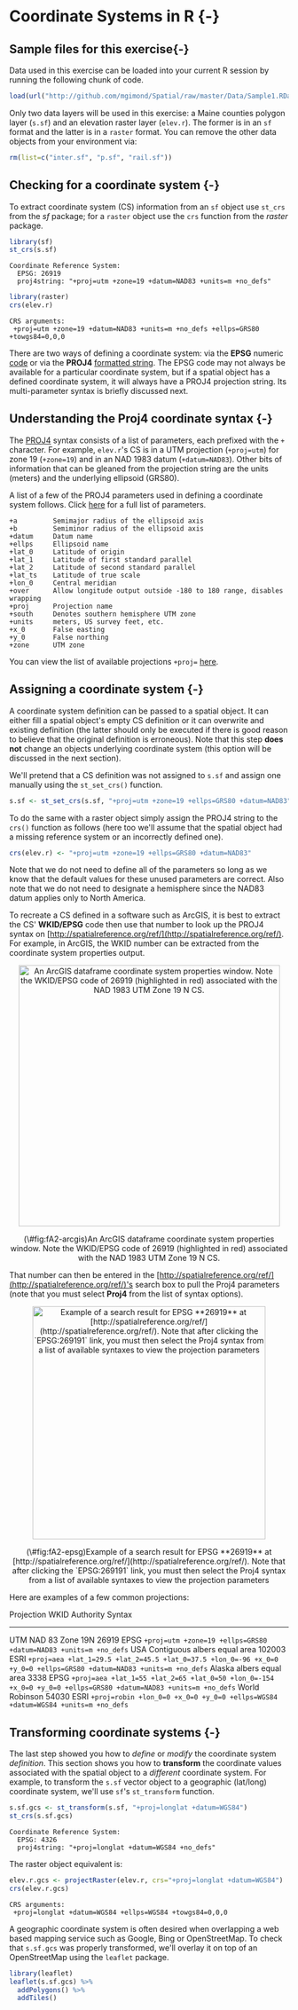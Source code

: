 
# Coordinate Systems in R {-}

## Sample files for this exercise{-}

Data used in this exercise can be loaded into your current R session by running the following chunk of code.


```r
load(url("http://github.com/mgimond/Spatial/raw/master/Data/Sample1.RData"))
```

Only two data layers will be used in this exercise: a Maine counties polygon layer (`s.sf`) and an elevation raster layer (`elev.r`). The former is in an `sf` format and the latter is in a `raster` format. You can remove the other data objects from your environment via:


```r
rm(list=c("inter.sf", "p.sf", "rail.sf"))
```


## Checking for a coordinate system {-}

To extract coordinate system (CS) information from an `sf` object use `st_crs` from the *sf* package; for a `raster` object use the `crs` function from the *raster* package. 


```r
library(sf)
st_crs(s.sf)
```

```
Coordinate Reference System:
  EPSG: 26919 
  proj4string: "+proj=utm +zone=19 +datum=NAD83 +units=m +no_defs"
```

```r
library(raster)
crs(elev.r)
```

```
CRS arguments:
 +proj=utm +zone=19 +datum=NAD83 +units=m +no_defs +ellps=GRS80
+towgs84=0,0,0 
```

There are two ways of defining a coordinate system: via the **EPSG** numeric [code](http://spatialreference.org/ref/epsg/) or via the **PROJ4** [formatted string](https://proj4.org/apps/proj.html). The EPSG code may not always be available for a particular coordinate system, but if a spatial object has a defined coordinate system, it will always have a PROJ4 projection string. Its multi-parameter syntax is briefly discussed next.

## Understanding the Proj4 coordinate syntax {-}

The [PROJ4](http://proj4.org/) syntax consists of a list of parameters, each prefixed with the `+` character. For example, `elev.r`'s CS is in a UTM projection (`+proj=utm`) for zone 19 (`+zone=19`) and in an NAD 1983 datum (`+datum=NAD83`). Other bits of information that can be gleaned from the projection string are the units (meters) and the underlying ellipsoid (GRS80).

A list of a few of the PROJ4 parameters used in defining a coordinate system follows. Click [here](https://proj4.org/usage/projections.html) for a full list of parameters.

```
+a         Semimajor radius of the ellipsoid axis
+b         Semiminor radius of the ellipsoid axis
+datum     Datum name 
+ellps     Ellipsoid name 
+lat_0     Latitude of origin
+lat_1     Latitude of first standard parallel
+lat_2     Latitude of second standard parallel
+lat_ts    Latitude of true scale
+lon_0     Central meridian
+over      Allow longitude output outside -180 to 180 range, disables wrapping 
+proj      Projection name 
+south     Denotes southern hemisphere UTM zone
+units     meters, US survey feet, etc.
+x_0       False easting
+y_0       False northing
+zone      UTM zone
```

You can view the list of available projections `+proj=` [here](https://proj4.org/operations/projections/).

## Assigning a coordinate system {-}

A coordinate system definition can be passed to a spatial object. It can either fill a spatial object's empty CS definition or it can overwrite and existing definition (the latter should only be executed if there is good reason to believe that the original definition is erroneous). Note that this step **does not** change an objects underlying coordinate system (this option will be discussed in the next section).

We'll pretend that a CS definition was not assigned to `s.sf` and assign one manually using the `st_set_crs()` function.


```r
s.sf <- st_set_crs(s.sf, "+proj=utm +zone=19 +ellps=GRS80 +datum=NAD83") 
```

To do the same with a raster object simply assign the PROJ4 string to the `crs()` function as follows (here too we'll assume that the spatial object had a missing reference system or an incorrectly defined one).


```r
crs(elev.r) <- "+proj=utm +zone=19 +ellps=GRS80 +datum=NAD83"
```

Note that we do not need to define all of the parameters so long as we know that the default values for these unused parameters are correct. Also note that we do not need to designate a hemisphere since the NAD83 datum applies only to North America.

To recreate a CS defined in a software such as ArcGIS, it is best to extract the CS' **WKID/EPSG** code then use that number to look up the PROJ4 syntax on [http://spatialreference.org/ref/](http://spatialreference.org/ref/). For example, in ArcGIS, the WKID number can be extracted from the coordinate system properties output. 

<div class="figure" style="text-align: center">
<img src="img/ArcGIS_UTMNAD83.jpg" alt="An ArcGIS dataframe coordinate system properties window. Note the WKID/EPSG code of 26919 (highlighted in red) associated with the NAD 1983 UTM Zone 19 N CS." width="471" />
<p class="caption">(\#fig:fA2-arcgis)An ArcGIS dataframe coordinate system properties window. Note the WKID/EPSG code of 26919 (highlighted in red) associated with the NAD 1983 UTM Zone 19 N CS.</p>
</div>

That number can then be entered in the [http://spatialreference.org/ref/](http://spatialreference.org/ref/)'s search box to pull the Proj4 parameters (note that you must select **Proj4** from the list of syntax options).

<div class="figure" style="text-align: center">
<img src="img/EPSG_search.jpg" alt="Example of a search result for EPSG **26919** at [http://spatialreference.org/ref/](http://spatialreference.org/ref/). Note that after clicking the `EPSG:269191` link, you must then select the Proj4 syntax from a list of available syntaxes to view the projection parameters" width="420" />
<p class="caption">(\#fig:fA2-epsg)Example of a search result for EPSG **26919** at [http://spatialreference.org/ref/](http://spatialreference.org/ref/). Note that after clicking the `EPSG:269191` link, you must then select the Proj4 syntax from a list of available syntaxes to view the projection parameters</p>
</div>

Here are examples of a few common projections:

Projection                          WKID    Authority    Syntax
---------------------------------  ------- -----------   --------------------
UTM NAD 83 Zone 19N                 26919    EPSG        `+proj=utm +zone=19 +ellps=GRS80 +datum=NAD83 +units=m +no_defs`
USA Contiguous albers equal area    102003   ESRI        `+proj=aea +lat_1=29.5 +lat_2=45.5 +lat_0=37.5 +lon_0=-96 +x_0=0 +y_0=0 +ellps=GRS80 +datum=NAD83 +units=m +no_defs`
Alaska albers equal area            3338     EPSG        `+proj=aea +lat_1=55 +lat_2=65 +lat_0=50 +lon_0=-154 +x_0=0 +y_0=0 +ellps=GRS80 +datum=NAD83 +units=m +no_defs` 
World Robinson                      54030    ESRI        `+proj=robin +lon_0=0 +x_0=0 +y_0=0 +ellps=WGS84 +datum=WGS84 +units=m +no_defs`


## Transforming coordinate systems {-}

The last step showed you how to _define_ or _modify_ the coordinate system _definition_. This section shows you how to **transform** the coordinate values associated with the spatial object to a *different* coordinate system. For example, to transform  the `s.sf`  vector object to a geographic (lat/long) coordinate system, we'll use `sf`'s `st_transform` function.


```r
s.sf.gcs <- st_transform(s.sf, "+proj=longlat +datum=WGS84")
st_crs(s.sf.gcs)
```

```
Coordinate Reference System:
  EPSG: 4326 
  proj4string: "+proj=longlat +datum=WGS84 +no_defs"
```

The raster object equivalent is:


```r
elev.r.gcs <- projectRaster(elev.r, crs="+proj=longlat +datum=WGS84")
crs(elev.r.gcs)
```

```
CRS arguments:
 +proj=longlat +datum=WGS84 +ellps=WGS84 +towgs84=0,0,0 
```

A geographic coordinate system is often desired when overlapping a web based mapping service such as Google, Bing or OpenStreetMap. To check that `s.sf.gcs` was properly transformed, we'll overlay it on top of an OpenStreetMap using the `leaflet` package.


```r
library(leaflet)
leaflet(s.sf.gcs) %>% 
  addPolygons() %>% 
  addTiles()
```

<!--html_preserve--><div id="htmlwidget-8ab21fa262b3c6167ee5" style="width:672px;height:288px;" class="leaflet html-widget"></div>
<script type="application/json" data-for="htmlwidget-8ab21fa262b3c6167ee5">{"x":{"options":{"crs":{"crsClass":"L.CRS.EPSG3857","code":null,"proj4def":null,"projectedBounds":null,"options":{}}},"calls":[{"method":"addPolygons","args":[[[[{"lng":[-68.8202158959377,-68.8198428550497,-69.7172113864081,-70.0141447324675,-69.9849775559489,-69.2302960504507,-69.0469764226522,-69.0367145086766,-68.8948719922673,-68.5146730293485,-68.3912568471377,-68.3348137559721,-68.230806786,-67.7910107465827,-67.7802895897975,-67.7556150667948,-67.7945708237807,-67.7593671297629,-67.8030534244138,-67.8034327853946,-68.0442673817386,-68.257750377734,-68.2572772514418,-68.4078325338314,-68.4341625067183,-68.4319133825422,-68.4224909530257,-68.4387400670548,-68.4362514010004,-68.6938938179388,-68.694252612716,-68.8202158959377],"lat":[46.3975029038531,46.5705359589532,46.5717152261069,46.5705982792126,46.6913656690831,47.4533345006126,47.4220306664875,47.2573616325743,47.1822564988308,47.2969643184046,47.2850971526591,47.3573740966737,47.3521482087837,47.0610036015027,45.9470627402573,45.9165802073734,45.8784756943635,45.8277986000031,45.7945081327697,45.678113625476,45.6357807631594,45.6042463492548,45.5946068090089,45.5720630897562,45.5845974397256,45.7599446848753,45.7710111673874,46.0930094834948,46.3810145069658,46.3848470216072,46.3967944836138,46.3975029038531]}]],[[{"lng":[-70.5522701227431,-70.3963831168109,-70.4162139103224,-70.2539641250507,-70.2474646866552,-70.3102952676871,-70.2800225929669,-70.3048496270618,-70.2293253986392,-70.2834966236554,-70.1910584799657,-70.0466075265628,-70.0141447324675,-69.7172113864081,-69.7289361428492,-69.6834566513733,-69.6495652572825,-69.6752689193327,-69.7052760983507,-69.7206418498994,-69.7029409794692,-69.7193747748989,-69.7086322748495,-69.7304828042506,-69.7265610312492,-69.7650747961707,-69.7782284116274,-69.7939298015476,-69.7913890724336,-69.8119659995251,-69.7944713609759,-69.7784568156373,-69.7356779723452,-69.7394239742407,-69.6972404629698,-69.6985985058636,-69.7105691760799,-69.6957525991532,-69.7110878899268,-69.708417443498,-69.7775637658015,-69.6975434647965,-69.7067752036439,-69.6490560753789,-69.6412510197776,-69.6070545516986,-69.4896050033377,-69.4937861591645,-69.3522667963532,-69.272746818761,-69.2827413720891,-69.2657354010438,-69.3240541092611,-69.3446694749499,-69.3827629018954,-69.3955572045347,-69.4028421993842,-69.4624731039203,-69.4789760059387,-69.6255230025811,-69.6158402577664,-69.5767153087877,-69.5789425716592,-69.6025020127131,-69.7786921613884,-69.7984447826045,-69.8167637270293,-69.8233181813146,-69.8521814235339,-69.9216111657372,-69.9415176967544,-69.9738221777052,-69.9584714493279,-69.9603562874987,-69.9966047653838,-70.0161687162882,-70.0031070530014,-70.0191980092982,-70.0296198941475,-70.0317562409298,-70.0239360067448,-70.0317259355667,-70.1295972351082,-70.1366854782159,-70.1476796422889,-70.1516776708363,-70.1420187040757,-70.144551921604,-70.1074724551224,-70.1553480906383,-70.2900544452034,-70.3085022262742,-70.3631059114116,-70.3603211852718,-70.4176409561967,-70.5247769937588,-70.5104105421308,-70.5522701227431],"lat":[45.6606641600491,45.7220459893141,45.7903090009413,45.8990048581307,45.9446197653656,45.9687822572426,46.053154045756,46.0666583227557,46.1374344001399,46.1902492399916,46.3348397534767,46.4261155181295,46.5705982792126,46.5717152261069,45.9728200712922,45.9768793322142,45.8640350075469,45.8511147692878,45.8827532057036,45.8777445321509,45.8378016491936,45.8264111842189,45.8105004023713,45.7754783851199,45.7552074644893,45.7555012451969,45.7746849026479,45.7536548974274,45.7421308816391,45.7368170304901,45.7243737520221,45.6886267890428,45.6740090360195,45.6562785854827,45.6531084372895,45.6421680458095,45.6384297109118,45.6155303569283,45.6100716616851,45.5806950932391,45.5380285611045,45.2948927775248,45.2924438969726,45.1026815562019,45.1033414360562,45.0131027364687,45.0306879284789,45.0550517308531,45.0730857012569,44.8066218852675,44.8019450165874,44.7232306436125,44.7170578296856,44.7538610252249,44.7519875321387,44.7437477888425,44.7028853841852,44.6957893704716,44.7182725826063,44.6998506517512,44.6607202633483,44.6302072178852,44.6060796937349,44.5794610687403,44.6047777546158,44.5761869498399,44.5808673929988,44.6098355902019,44.6207756708577,44.6087628839574,44.6408703541462,44.6591954632516,44.668774081947,44.6802446359667,44.6758574554751,44.7581767161421,44.7614421837678,44.8158123362954,44.8138362712112,44.8321695135508,44.8337640936887,44.8655134425529,44.8555833334499,44.9005505865838,44.8999516282799,44.920169346162,44.9198908994501,44.9432595462267,44.9485849496765,45.126798305112,45.1123024469935,45.1649104851197,45.1604547160799,45.1521540512333,45.1450127607892,45.5126513681109,45.5136548123547,45.6606641600491]}]],[[{"lng":[-69.7172113864081,-68.8198428550497,-68.8202158959377,-68.8259919945305,-68.9522087549172,-68.9662604970057,-68.858461523151,-68.7750422555106,-68.8727778284688,-68.8532621071251,-69.3522667963532,-69.4937861591645,-69.4896050033377,-69.6070545516986,-69.6412510197776,-69.6490560753789,-69.7067752036439,-69.6975434647965,-69.7775637658015,-69.708417443498,-69.7110878899268,-69.6957525991532,-69.7105691760799,-69.6985985058636,-69.6972404629698,-69.7394239742407,-69.7356779723452,-69.7784568156373,-69.7944713609759,-69.8119659995251,-69.7913890724336,-69.7939298015476,-69.7782284116274,-69.7650747961707,-69.7265610312492,-69.7304828042506,-69.7086322748495,-69.7193747748989,-69.7029409794692,-69.7206418498994,-69.7052760983507,-69.6752689193327,-69.6495652572825,-69.6834566513733,-69.7289361428492,-69.7172113864081],"lat":[46.5717152261069,46.5705359589532,46.3975029038531,45.6844204564528,45.663995574217,45.5125268830041,45.5258563731748,45.2439624650196,45.2294245420211,45.1458950871889,45.0730857012569,45.0550517308531,45.0306879284789,45.0131027364687,45.1033414360562,45.1026815562019,45.2924438969726,45.2948927775248,45.5380285611045,45.5806950932391,45.6100716616851,45.6155303569283,45.6384297109118,45.6421680458095,45.6531084372895,45.6562785854827,45.6740090360195,45.6886267890428,45.7243737520221,45.7368170304901,45.7421308816391,45.7536548974274,45.7746849026479,45.7555012451969,45.7552074644893,45.7754783851199,45.8105004023713,45.8264111842189,45.8378016491936,45.8777445321509,45.8827532057036,45.8511147692878,45.8640350075469,45.9768793322142,45.9728200712922,46.5717152261069]}]],[[{"lng":[-69.3522667963532,-68.8532621071251,-68.8727778284688,-68.7750422555106,-68.858461523151,-68.9662604970057,-68.9522087549172,-68.8259919945305,-68.8202158959377,-68.694252612716,-68.6938938179388,-68.4362514010004,-68.4387400670548,-68.4224909530257,-68.4319133825422,-68.4341625067183,-68.4078325338314,-68.2572772514418,-68.257750377734,-68.0442673817386,-67.9374017094583,-68.0501369866226,-68.3005641369486,-68.2753564985761,-68.3945387366439,-68.3763047508439,-68.4996991235541,-68.4451095291154,-68.6053095321548,-68.6494463147325,-68.6842837023874,-68.7181055754573,-68.7439616967955,-68.7663622296832,-68.7656147491982,-68.7962935157835,-68.8240041181253,-68.8318934588989,-68.8628237858996,-68.8919760946589,-68.8974313708356,-69.1800227685777,-69.20874292804,-69.2657354010438,-69.2827413720891,-69.272746818761,-69.3522667963532],"lat":[45.0730857012569,45.1458950871889,45.2294245420211,45.2439624650196,45.5258563731748,45.5125268830041,45.663995574217,45.6844204564528,46.3975029038531,46.3967944836138,46.3848470216072,46.3810145069658,46.0930094834948,45.7710111673874,45.7599446848753,45.5845974397256,45.5720630897562,45.5946068090089,45.6042463492548,45.6357807631594,45.2683404617007,45.2559714702251,45.225625285573,45.1033141871314,45.0868371353288,44.9955238127473,44.9800582866187,44.7652354827513,44.7429960086222,44.7059329122171,44.7210274178153,44.6999819749911,44.6653601957483,44.6666990193435,44.6762623558473,44.6870575924088,44.6863059676007,44.7007748358146,44.7001375943256,44.6889223824163,44.6932405081234,44.6443454209155,44.7285108739399,44.7232306436125,44.8019450165874,44.8066218852675,45.0730857012569]}]],[[{"lng":[-67.1506607561156,-67.0653586188579,-67.1467066573937,-66.969271036002,-67.0077187507732,-67.2003646079872,-67.3084681377897,-67.3885104555116,-67.5709936034853,-67.6188382601856,-67.8112189325215,-67.8585605201949,-67.9000417759072,-67.9683422418549,-67.9634367619487,-67.986523698359,-68.0112605416211,-67.994902483697,-68.0143975870331,-68.0319000997963,-68.0948005644774,-67.9798366257326,-68.0501369866226,-67.9374017094583,-68.0442673817386,-67.8034327853946,-67.75295518839,-67.7180346034478,-67.6151403324387,-67.4393007416981,-67.4160842433853,-67.5041066625577,-67.4185550888501,-67.4779500777908,-67.4394348623562,-67.3456056765996,-67.2740952251524,-67.1659056488403,-67.1506607561156],"lat":[45.1219899059758,44.9592956420457,44.904581199872,44.8286551275156,44.7806250123542,44.6537812158742,44.6535210559882,44.6914002214265,44.5983332285021,44.5402396088361,44.5540098477743,44.5360772060716,44.4523993326664,44.4712283914674,44.5053274161483,44.4848123430798,44.5883644735857,44.5917442727265,44.6762575380716,44.6747582773663,44.9408935003337,44.9554474307804,45.2559714702251,45.2683404617007,45.6357807631594,45.678113625476,45.6592891772344,45.6812994702931,45.6051989219319,45.59256143012,45.5035545269822,45.4858159950153,45.3758523375688,45.2802804121216,45.1895839720417,45.1222522416315,45.1827832931569,45.1562643909382,45.1219899059758]}]],[[{"lng":[-70.8428755535817,-70.8126658207695,-70.8291320455279,-70.7969669174432,-70.6349296323412,-70.7199105845543,-70.5522701227431,-70.5104105421308,-70.5247769937588,-70.4176409561967,-70.3603211852718,-70.3631059114116,-70.3085022262742,-70.2900544452034,-70.1553480906383,-70.1074724551224,-70.144551921604,-70.1420187040757,-70.1516776708363,-70.1476796422889,-70.1366854782159,-70.1295972351082,-70.0317259355667,-70.0239360067448,-70.0317562409298,-70.0296198941475,-70.0191980092982,-70.0031070530014,-70.0161687162882,-69.9966047653838,-69.9603562874987,-69.9584714493279,-69.9738221777052,-69.9415176967544,-69.9216111657372,-69.9510762154825,-70.0286924982336,-70.0678307090463,-70.0281184576726,-70.041103399177,-70.1244255860475,-70.1991415678467,-70.231269345219,-70.2472614594085,-70.2713022117928,-70.282861506132,-70.3040409660062,-70.2810081130131,-70.5435626925788,-70.5126784193691,-70.6216900739829,-70.7705036527628,-70.7792539248677,-70.7964349417622,-70.8073832592603,-70.8239232011668,-70.7842192902434,-70.8428755535817],"lat":[45.2781374344223,45.3546780062945,45.390726157959,45.425172166096,45.3919670201156,45.5129543699375,45.6606641600491,45.5136548123547,45.5126513681109,45.1450127607892,45.1521540512333,45.1604547160799,45.1649104851197,45.1123024469935,45.126798305112,44.9485849496765,44.9432595462267,44.9198908994501,44.920169346162,44.8999516282799,44.9005505865838,44.8555833334499,44.8655134425529,44.8337640936887,44.8321695135508,44.8138362712112,44.8158123362954,44.7614421837678,44.7581767161421,44.6758574554751,44.6802446359667,44.668774081947,44.6591954632516,44.6408703541462,44.6087628839574,44.5777040311348,44.5891626184213,44.5341786916344,44.5115505836015,44.486835705252,44.4865416655242,44.4795682719719,44.4663314592278,44.5014677561902,44.5071592069827,44.5417080461379,44.5413838564591,44.5754328902419,44.6098681231387,44.6236694445005,44.7930913436198,44.7360427150373,44.8490243722131,44.9211284461481,44.9213914552563,45.0081057188249,45.0149269121093,45.2781374344223]}]],[[{"lng":[-71.00859652032,-71.028726119531,-71.087509250962,-70.9593819057967,-70.8764440530948,-70.8428755535817,-70.7842192902434,-70.8239232011668,-70.8073832592603,-70.7964349417622,-70.7792539248677,-70.7705036527628,-70.6216900739829,-70.5126784193691,-70.5435626925788,-70.2810081130131,-70.3040409660062,-70.282861506132,-70.2713022117928,-70.2472614594085,-70.231269345219,-70.2727964993103,-70.2603743050863,-70.3190657951714,-70.481373238339,-70.5438391707373,-70.6084839810342,-70.5888726294337,-70.6105822518475,-70.6227513315348,-70.8220499671009,-70.8602592796826,-70.8726573850283,-70.8513011697715,-70.8482491865923,-70.804149806531,-70.7185841421246,-70.7468583724156,-70.7318202296122,-70.7539614314786,-70.7555404186005,-70.7771165938087,-70.800547768061,-70.7841356267198,-70.9104967649645,-70.9415338082865,-70.9844425761095,-71.00859652032],"lat":[44.2821463413425,44.6685381145474,45.3014691967229,45.3388657557299,45.2254453701441,45.2781374344223,45.0149269121093,45.0081057188249,44.9213914552563,44.9211284461481,44.8490243722131,44.7360427150373,44.7930913436198,44.6236694445005,44.6098681231387,44.5754328902419,44.5413838564591,44.5417080461379,44.5071592069827,44.5014677561902,44.4663314592278,44.4451413277215,44.3685974403908,44.2183359905128,44.0345038135482,44.009081240216,44.05702007666,44.1216648869569,44.1567737795825,44.1684809226502,44.0790261735915,44.0927013003132,44.0861552382823,44.066045065586,44.0495659416218,44.0382358283531,43.9666552860406,43.9468421059024,43.9291539792658,43.9046327962199,43.8714044938338,43.8714804903597,43.8592884096788,43.8169700524933,43.7999334652607,43.7865326927318,43.7911635594249,44.2821463413425]}]],[[{"lng":[-69.4146409319936,-69.5047286746101,-69.4402439905991,-69.3925757266531,-69.3687576280303,-69.4138931406843,-69.4016350098532,-69.4609000742629,-69.4327713097148,-69.4735046187058,-69.4728642689743,-69.4624731039203,-69.4028421993842,-69.3955572045347,-69.3827629018954,-69.3446694749499,-69.3240541092611,-69.2657354010438,-69.20874292804,-69.1800227685777,-68.8974313708356,-68.8919760946589,-68.8628237858996,-68.8318934588989,-68.8240041181253,-68.8238128576117,-68.8606089041936,-68.8079028528247,-68.8116777613743,-68.9591794546594,-68.9850277535877,-69.0214822561375,-69.0391830747637,-69.1306479241606,-69.2638687978949,-69.3454959565951,-69.392408762234,-69.4146409319936],"lat":[44.3307536571113,44.34158194465,44.4635360614559,44.4577920295634,44.5437052990743,44.5498308677172,44.6357097911499,44.6427621858623,44.6692017760966,44.675155873369,44.6943167370426,44.6957893704716,44.7028853841852,44.7437477888425,44.7519875321387,44.7538610252249,44.7170578296856,44.7232306436125,44.7285108739399,44.6443454209155,44.6932405081234,44.6889223824163,44.7001375943256,44.7007748358146,44.6863059676007,44.6640894944651,44.6109704094898,44.5696542014471,44.4945934637654,44.4303318479482,44.2711125989834,44.2440933215478,44.2524778053302,44.2599653539739,44.3651790990447,44.3132952295856,44.3473284631364,44.3307536571113]}]],[[{"lng":[-70.1244255860475,-70.041103399177,-70.0281184576726,-70.0678307090463,-70.0286924982336,-69.9510762154825,-69.9216111657372,-69.8521814235339,-69.8233181813146,-69.8167637270293,-69.7984447826045,-69.7786921613884,-69.6025020127131,-69.5789425716592,-69.5767153087877,-69.6158402577664,-69.6255230025811,-69.4789760059387,-69.4624731039203,-69.4728642689743,-69.4735046187058,-69.4327713097148,-69.4609000742629,-69.4016350098532,-69.4138931406843,-69.3687576280303,-69.3925757266531,-69.4402439905991,-69.5047286746101,-69.521803804048,-69.5437918731738,-69.645484238664,-69.6663049037611,-69.655953006169,-69.7501220264243,-69.7554626084577,-69.8539836860658,-69.8748813319655,-69.8959241327837,-69.9989009276276,-70.0227277811331,-70.0206829202845,-70.010467008296,-70.0063240320463,-69.9975424703016,-69.9931324442286,-70.0745241535695,-70.0735558324644,-70.1206163832238,-70.1014359376233,-70.1244255860475],"lat":[44.4865416655242,44.486835705252,44.5115505836015,44.5341786916344,44.5891626184213,44.5777040311348,44.6087628839574,44.6207756708577,44.6098355902019,44.5808673929988,44.5761869498399,44.6047777546158,44.5794610687403,44.6060796937349,44.6302072178852,44.6607202633483,44.6998506517512,44.7182725826063,44.6957893704716,44.6943167370426,44.675155873369,44.6692017760966,44.6427621858623,44.6357097911499,44.5498308677172,44.5437052990743,44.4577920295634,44.4635360614559,44.34158194465,44.2864872090229,44.2630422030921,44.2810075331436,44.2351516335172,44.1276148917101,44.1406935467219,44.1572870022011,44.1731715712048,44.1546672201229,44.1124437161336,44.1279011608321,44.1345459613622,44.1586541626059,44.158806777306,44.1751027221868,44.172558418594,44.1824572380572,44.2090598037996,44.2920502894056,44.3741786003832,44.3850274023216,44.4865416655242]}]],[[{"lng":[-69.9989009276276,-70.0184711986249,-70.0327993670678,-70.0213172089434,-70.0378041553175,-70.0340425604061,-70.072700029733,-70.0894620555565,-70.1109918661495,-70.1949849153306,-70.1905371759169,-70.3102828347176,-70.3631700966165,-70.3885841740861,-70.401722092919,-70.4641012017472,-70.481373238339,-70.3190657951714,-70.2603743050863,-70.2727964993103,-70.231269345219,-70.1991415678467,-70.1244255860475,-70.1014359376233,-70.1206163832238,-70.0735558324644,-70.0745241535695,-69.9931324442286,-69.9975424703016,-70.0063240320463,-70.010467008296,-70.0206829202845,-70.0227277811331,-69.9989009276276],"lat":[44.1279011608321,44.044128900467,44.0276878524717,44.0063683144749,43.9854373067738,43.9734708844887,43.9317688917644,43.9386463960397,43.917852617239,43.949924757073,43.9611931717307,44.0393420000071,43.9906553204499,44.0032013781322,43.995354568475,44.0189170141632,44.0345038135482,44.2183359905128,44.3685974403908,44.4451413277215,44.4663314592278,44.4795682719719,44.4865416655242,44.3850274023216,44.3741786003832,44.2920502894056,44.2090598037996,44.1824572380572,44.172558418594,44.1751027221868,44.158806777306,44.1586541626059,44.1345459613622,44.1279011608321]}]],[[{"lng":[-68.0501369866226,-67.9798366257326,-68.0948005644774,-68.0319000997963,-68.0143975870331,-67.994902483697,-68.0112605416211,-67.986523698359,-68.016392975024,-68.0743791531122,-68.1362647248567,-68.2456142454157,-68.3637657385109,-68.4285712449381,-68.5521861992483,-68.5300756653733,-68.5594267980359,-68.7403098746436,-68.8128516927119,-68.8137677435412,-68.7413487010464,-68.7452790217143,-68.8235520760772,-68.8238128576117,-68.8240041181253,-68.7962935157835,-68.7656147491982,-68.7663622296832,-68.7439616967955,-68.7181055754573,-68.6842837023874,-68.6494463147325,-68.6053095321548,-68.4451095291154,-68.4996991235541,-68.3763047508439,-68.3945387366439,-68.2753564985761,-68.3005641369486,-68.0501369866226],"lat":[45.2559714702251,44.9554474307804,44.9408935003337,44.6747582773663,44.6762575380716,44.5917442727265,44.5883644735857,44.4848123430798,44.3849565861996,44.3813743886768,44.475237143451,44.490648016318,44.4313868372113,44.4653064126995,44.3990492534793,44.2898360811521,44.2598872334824,44.3463301474925,44.327432292927,44.4139901601006,44.5072848835823,44.5523206216564,44.608906847383,44.6640894944651,44.6863059676007,44.6870575924088,44.6762623558473,44.6666990193435,44.6653601957483,44.6999819749911,44.7210274178153,44.7059329122171,44.7429960086222,44.7652354827513,44.9800582866187,44.9955238127473,45.0868371353288,45.1033141871314,45.225625285573,45.2559714702251]}],[{"lng":[-68.3879209778224,-68.3502537427093,-68.3554494806484,-68.2387092331955,-68.1647688096706,-68.3047050928408,-68.3207117121614,-68.4028903248613,-68.3879209778224],"lat":[44.3772530665156,44.3989509294124,44.4288577640061,44.4375633292249,44.3344957218999,44.2900314341848,44.2250794777381,44.2708014639226,44.3772530665156]}]],[[{"lng":[-69.3464537614802,-69.3286010016063,-69.2825031771157,-69.3018433863739,-69.2975703819852,-69.3327483293953,-69.4033812204145,-69.4078519090176,-69.4388193795147,-69.444334696573,-69.4401384139667,-69.4186617025143,-69.4146409319936,-69.392408762234,-69.3454959565951,-69.2638687978949,-69.1306479241606,-69.0391830747637,-69.0214822561375,-69.074458413768,-69.219140724011,-69.2936504739293,-69.3464537614802],"lat":[44.0159695715356,44.0111327837857,44.0701680454765,44.0945737055146,44.1286344470103,44.2106289999581,44.2140039295192,44.2232847785959,44.2375813983788,44.3075832125895,44.3225022061022,44.3185658761658,44.3307536571113,44.3473284631364,44.3132952295856,44.3651790990447,44.2599653539739,44.2524778053302,44.2440933215478,44.0690660181456,43.9467875562489,43.9421907766137,44.0159695715356]}]],[[{"lng":[-69.8000128390742,-69.7667552156018,-69.7772762533826,-69.7501220264243,-69.655953006169,-69.6663049037611,-69.645484238664,-69.5437918731738,-69.521803804048,-69.5047286746101,-69.4146409319936,-69.4186617025143,-69.4401384139667,-69.444334696573,-69.4388193795147,-69.4078519090176,-69.4033812204145,-69.3327483293953,-69.2975703819852,-69.3018433863739,-69.2825031771157,-69.3286010016063,-69.3464537614802,-69.3944884353971,-69.4832330546832,-69.5893265359517,-69.6644528575473,-69.6552447931459,-69.6129323416208,-69.7206355816107,-69.7047589904291,-69.8000128390742],"lat":[44.0268667066427,44.0477322340379,44.0741483052384,44.1406935467219,44.1276148917101,44.2351516335172,44.2810075331436,44.2630422030921,44.2864872090229,44.34158194465,44.3307536571113,44.3185658761658,44.3225022061022,44.3075832125895,44.2375813983788,44.2232847785959,44.2140039295192,44.2106289999581,44.1286344470103,44.0945737055146,44.0701680454765,44.0111327837857,44.0159695715356,44.0251280594712,43.8871600707793,43.8448627978378,43.8522244626656,43.980249909285,44.033612835874,43.93797952264,44.0110823784553,44.0268667066427]}]],[[{"lng":[-70.7841356267198,-70.800547768061,-70.7771165938087,-70.7555404186005,-70.7539614314786,-70.7318202296122,-70.7468583724156,-70.7185841421246,-70.804149806531,-70.8482491865923,-70.8513011697715,-70.8726573850283,-70.8602592796826,-70.8220499671009,-70.6227513315348,-70.6105822518475,-70.5888726294337,-70.6084839810342,-70.5438391707373,-70.481373238339,-70.4641012017472,-70.401722092919,-70.3885841740861,-70.3631700966165,-70.3102828347176,-70.1905371759169,-70.1949849153306,-70.1109918661495,-70.0894620555565,-70.072700029733,-70.0340425604061,-70.0296782773,-69.9742338644066,-69.9143113031284,-69.8570440614994,-69.8603320638823,-69.8867908734153,-69.9031321986346,-69.9729033812618,-69.9995000931477,-69.9873704363344,-70.0264027596906,-70.156628531081,-70.2357978471302,-70.2222392276931,-70.3416106023089,-70.4927678994408,-70.4656679631158,-70.5551785569291,-70.5723830928575,-70.5966833834794,-70.6068916802741,-70.6211668013806,-70.6501287820991,-70.6466807052343,-70.6643206023102,-70.6965481542624,-70.7541895764682,-70.7777192820035,-70.7841356267198],"lat":[43.8169700524933,43.8592884096788,43.8714804903597,43.8714044938338,43.9046327962199,43.9291539792658,43.9468421059024,43.9666552860406,44.0382358283531,44.0495659416218,44.066045065586,44.0861552382823,44.0927013003132,44.0790261735915,44.1684809226502,44.1567737795825,44.1216648869569,44.05702007666,44.009081240216,44.0345038135482,44.0189170141632,43.995354568475,44.0032013781322,43.9906553204499,44.0393420000071,43.9611931717307,43.949924757073,43.917852617239,43.9386463960397,43.9317688917644,43.9734708844887,43.9610314395196,43.9201504890162,43.9233278897749,43.9557441638428,43.9225610345792,43.8767134235991,43.7907323426006,43.7688475707295,43.7862077777964,43.8457387523405,43.8456010572037,43.7898104897189,43.6857964225933,43.5772404363104,43.5349087136827,43.6109287585666,43.6457372913715,43.7155249994873,43.6881817913931,43.6961007640772,43.6817844587594,43.7003730432093,43.7038441728716,43.7611588151967,43.7893982331731,43.8047862086547,43.7930026546288,43.8049651916109,43.8169700524933]}]],[[{"lng":[-69.8867908734153,-69.8603320638823,-69.8570440614994,-69.9143113031284,-69.9742338644066,-70.0296782773,-70.0340425604061,-70.0378041553175,-70.0213172089434,-70.0327993670678,-70.0184711986249,-69.9989009276276,-69.8959241327837,-69.8748813319655,-69.8539836860658,-69.7554626084577,-69.7501220264243,-69.7772762533826,-69.8599284586111,-69.7915280108674,-69.8303921783115,-69.8517853298484,-69.846155681275,-69.8867908734153],"lat":[43.8767134235991,43.9225610345792,43.9557441638428,43.9233278897749,43.9201504890162,43.9610314395196,43.9734708844887,43.9854373067738,44.0063683144749,44.0276878524717,44.044128900467,44.1279011608321,44.1124437161336,44.1546672201229,44.1731715712048,44.1572870022011,44.1406935467219,44.0741483052384,44.000001079988,43.7560849721624,43.727986253957,43.7443279936087,43.8423439818324,43.8767134235991]}],[{"lng":[-69.8000128390742,-69.7047589904291,-69.7206355816107,-69.7485283787592,-69.7246713234987,-69.750359444337,-69.7776729687166,-69.8000128390742],"lat":[44.0268667066427,44.0110823784553,43.93797952264,43.8933754158225,43.784477160251,43.7617041045157,43.7912707419824,44.0268667066427]}]],[[{"lng":[-70.9642682700125,-70.9496195381735,-70.9565243949817,-70.9738741894367,-70.9844425761095,-70.9415338082865,-70.9104967649645,-70.7841356267198,-70.7777192820035,-70.7541895764682,-70.6965481542624,-70.6643206023102,-70.6466807052343,-70.6501287820991,-70.6211668013806,-70.6068916802741,-70.5966833834794,-70.5723830928575,-70.5551785569291,-70.4656679631158,-70.4927678994408,-70.3416106023089,-70.365925605278,-70.45697679942,-70.5389410988088,-70.665672117895,-70.8186681476027,-70.83054816075,-70.8132073801978,-70.9010858877487,-70.9058011432221,-70.9696996127229,-70.9790994556783,-70.9614829222242,-70.9707912274419,-70.9592784013261,-70.9642682700125],"lat":[43.5319898668848,43.5489536176379,43.5641434944728,43.5718299188238,43.7911635594249,43.7865326927318,43.7999334652607,43.8169700524933,43.8049651916109,43.7930026546288,43.8047862086547,43.7893982331731,43.7611588151967,43.7038441728716,43.7003730432093,43.6817844587594,43.6961007640772,43.6881817913931,43.7155249994873,43.6457372913715,43.6109287585666,43.5349087136827,43.4303037178793,43.3494706632996,43.335718193147,43.0910505641212,43.1218710665584,43.1591741192742,43.2352227081839,43.2810200174417,43.3020692937648,43.3663799680073,43.3961839197787,43.4381263868541,43.4702114776979,43.5163879925243,43.5319898668848]}]]],null,null,{"interactive":true,"className":"","stroke":true,"color":"#03F","weight":5,"opacity":0.5,"fill":true,"fillColor":"#03F","fillOpacity":0.2,"smoothFactor":1,"noClip":false},null,null,null,{"interactive":false,"permanent":false,"direction":"auto","opacity":1,"offset":[0,0],"textsize":"10px","textOnly":false,"className":"","sticky":true},null]},{"method":"addTiles","args":["//{s}.tile.openstreetmap.org/{z}/{x}/{y}.png",null,null,{"minZoom":0,"maxZoom":18,"tileSize":256,"subdomains":"abc","errorTileUrl":"","tms":false,"noWrap":false,"zoomOffset":0,"zoomReverse":false,"opacity":1,"zIndex":1,"detectRetina":false,"attribution":"&copy; <a href=\"http://openstreetmap.org\">OpenStreetMap<\/a> contributors, <a href=\"http://creativecommons.org/licenses/by-sa/2.0/\">CC-BY-SA<\/a>"}]}],"limits":{"lat":[43.0910505641212,47.4533345006126],"lng":[-71.087509250962,-66.969271036002]}},"evals":[],"jsHooks":[]}</script><!--/html_preserve-->

Next, we'll explore other transformations using a `tmap` dataset of the world


```r
library(tmap)
data(World)  # The data is stored as an sf object
 
# Let's check its current coordinate system
st_crs(World)
```

```
Coordinate Reference System:
  No EPSG code
  proj4string: "+proj=eck4 +lon_0=0 +x_0=0 +y_0=0 +datum=WGS84 +units=m +no_defs"
```


The following chunk transforms the world map to an Azimuthal equidistant projection centered on latitude `0` and longitude `0`.


```r
World.ae <- st_transform(World, "+proj=aeqd +lat_0=0 +lon_0=0 +x_0=0 +y_0=0 +ellps=WGS84 +datum=WGS84 +units=m +no_defs")

tm_shape(World.ae) + tm_fill() 
```

<img src="A03-Coordinate-Systems_files/figure-html/unnamed-chunk-12-1.png" width="240" />

The following chunk transforms the world map to an Azimuthal equidistant projection centered on Maine.
 

```r
World.aemaine <- st_transform(World, "+proj=aeqd +lat_0=44.5 +lon_0=-69.8 +x_0=0 +y_0=0 +ellps=WGS84 +datum=WGS84 +units=m +no_defs")

tm_shape(World.aemaine) + tm_fill()  
```

<img src="A03-Coordinate-Systems_files/figure-html/unnamed-chunk-13-1.png" width="240" />

The following chunk transforms the world map to a World Robinson projection.
 

```r
World.robin <- st_transform(World,"+proj=robin +lon_0=0 +x_0=0 +y_0=0 +ellps=WGS84 +datum=WGS84 +units=m +no_defs")
tm_shape(World.robin) + tm_fill()  
```

<img src="A03-Coordinate-Systems_files/figure-html/unnamed-chunk-14-1.png" width="432" />

The following chunk transforms the world map to a World sinusoidal projection.


```r
World.sin <- st_transform(World,"+proj=sinu +lon_0=0 +x_0=0 +y_0=0 +ellps=WGS84 +datum=WGS84 +units=m +no_defs")
tm_shape(World.sin) + tm_fill()  
```

<img src="A03-Coordinate-Systems_files/figure-html/unnamed-chunk-15-1.png" width="432" />

The following chunk transforms the world map to a World Mercator projection.


```r
World.mercator <- st_transform(World,"+proj=merc +lon_0=0 +k=1 +x_0=0 +y_0=0 +ellps=WGS84 +datum=WGS84 +units=m +no_defs")
tm_shape(World.mercator) + tm_fill()  
```

<img src="A03-Coordinate-Systems_files/figure-html/unnamed-chunk-16-1.png" width="240" />


### Example of a failed transformation {-}

An issue that can come up when transforming spatial data is when the location of the tangent line(s) or points in the CS definition forces polygon features to be split across the 180&deg; meridian. For example, re-centering the mercator projection to -69&deg; will create the following map.


```r
World.mercator2 <- st_transform(World, "+proj=merc +lon_0=-69 +k=1 +x_0=0 +y_0=0 +ellps=WGS84 +datum=WGS84 +units=m +no_defs")

tm_shape(World.mercator2) + tm_borders()
```

<img src="A03-Coordinate-Systems_files/figure-html/unnamed-chunk-17-1.png" width="288" />


The polygons are split and R does not know how to piece them together.

One solution is to make use of `maptools`' `nowrapSpatialPolygons()` function. This function will split the polygon at a given longitude however, it requires that the object be of `Spatial*` type and that it be in a geographic (lat/long) reference system. The following chunk is a sample workflow. 


```r
library(maptools)

# Convert to lat/long reference system
wld.ll <- st_transform(World, "+proj=longlat +datum=WGS84 +no_defs")

# Convert to a spatial object, then split the polygons at a given longitude (111 in this example)
wld.sp <- nowrapSpatialPolygons(as(wld.ll, "Spatial"), offset = 111)

# Now convert back to an sf object, reproject to a new longitude center at -69 degrees 
# then plot it
wld.sf <- st_as_sf(wld.sp)
wld.merc2.sf <- st_transform(wld.sf, "+proj=merc +lon_0=-69 +k=1 +x_0=0 +y_0=0 +ellps=WGS84 +datum=WGS84 +units=m +no_defs")
tm_shape(wld.merc2.sf) + tm_borders()
```

<img src="A03-Coordinate-Systems_files/figure-html/unnamed-chunk-18-1.png" width="288" />


You'll note that the Antarctica polygon is deformed in this transformation. In such a case, you might need to remove the Antarctica polygon before proceeding with the `nowrapSpatialPolygons` or you can adopt another projection. In the following example, a Robinson projection is used _in lieu of_ a Mercator.


```r
wld.rob.sf <- st_transform(wld.sf,"+proj=robin +lon_0=-69 +x_0=0 +y_0=0 +ellps=WGS84 +datum=WGS84 +units=m +no_defs")
tm_shape(wld.rob.sf) + tm_borders()
```

<img src="A03-Coordinate-Systems_files/figure-html/unnamed-chunk-19-1.png" width="384" />

One downside to the the `nowwrapSpatialPolygons` solution is the loss of the attribute table.


```r
head(data.frame(wld.rob.sf), 4)
```

```
                        geometry
1 MULTIPOLYGON (((11566048 38...
2 MULTIPOLYGON (((8046523 -62...
3 MULTIPOLYGON (((7724367 447...
4 MULTIPOLYGON (((11102301 25...
```

A (not so perfect) solution is to create a centroid from the polygons prior to projecting them, then performing a spatial join of the transformed points to the transformed polygons.


```r
# Create centroid from polygons
pt <- st_centroid(World, of_largest_polygon = TRUE)

# Transform points to the recentered Robinson projection
pt.rob <- st_transform(pt,"+proj=robin +lon_0=-69 +x_0=0 +y_0=0 +ellps=WGS84 +datum=WGS84 +units=m +no_defs")

# Perform the spatial join (joining the point attribute values to the wld.rob.sf polygons)
wld.rob.df.sf <- st_join(wld.rob.sf, pt.rob, join = st_contains)

# Map the output
tm_shape(wld.rob.df.sf) + tm_polygons(col="pop_est_dens", style="quantile") +
  tm_legend(outside=TRUE)
```

<img src="A03-Coordinate-Systems_files/figure-html/unnamed-chunk-21-1.png" width="576" />

While this solution appears to work for most polygons a few, such as Norway, have missing values. To see why, let's zoom in on Norway using the unprojected layers and overlapping the map with the centroids.


```r
library(dplyr)

# Extract the extent for the Norwar/Sweden region
nor.bb <- World %>% filter(name == "Norway" | name == "Sweden") %>% st_bbox()

# Plot the data zoomed in on the region. Add the point layer for reference
tm_shape(World, bbox=nor.bb) + tm_polygons(col="pop_est_dens", style="quantile") +
  tm_shape(pt) + tm_dots() +
  tm_text("name", just="left", xmod=0.5, size=0.8) +
  tm_legend(outside=TRUE)
```

<img src="A03-Coordinate-Systems_files/figure-html/unnamed-chunk-22-1.png" width="480" />

You'll notice that the Norway point falls inside the Sweden polygon. This is a result of the "C" shaped nature of Norway and `st_centroid`'s use of the geometric center in computing the centroid and not the "center of mass".

An alternate solution is the use of `st_point_on_surface()` which will place a point _inside_  the polygons.


```r
pt <- st_point_on_surface(World)

pt.rob <- st_transform(pt,"+proj=robin +lon_0=-69 +x_0=0 +y_0=0 +ellps=WGS84 +datum=WGS84 +units=m +no_defs")
wld.rob.df.sf <- st_join(wld.rob.sf, pt.rob, join = st_contains)
tm_shape(wld.rob.df.sf) + tm_polygons(col="pop_est_dens", style="quantile") +
  tm_legend(outside=TRUE)
```

<img src="A03-Coordinate-Systems_files/figure-html/unnamed-chunk-23-1.png" width="576" />
 
## A note about containment {-}

While in theory, a point completely enclosed by a bounded area should always remain bounded by that area in any projection, this is not always the case in practice. This is because the transformation applies to the vertices that define the line segments and not the lines themselves. So if a point is inside of a polygon and very close to one of its boundaries in its native projection, it may find itself on the other side of that line segment in another projection hence outside of that polygon. In the following example, a polygon layer and point layer are created in a Miller coordinate system where the points are enclosed in the polygons.


```r
# Define a dew projections
miller <- "+proj=mill +lat_0=0 +lon_0=0 +x_0=0 +y_0=0 +ellps=WGS84 +datum=WGS84 +units=m +no_defs"
lambert <- "+proj=lcc +lat_1=20 +lat_2=60 +lat_0=40 +lon_0=-96 +x_0=0 +y_0=0 +ellps=GRS80 +datum=NAD83 +units=m +no_defs"

# Subset the World data layer
wld.mil <-  World %>% filter( iso_a3  == "CAN" |  iso_a3 == "USA") %>% st_transform( miller)

# Create polygon and point layers in the Miller projection  
sf1 <- st_sfc( st_polygon(list(cbind(c(-13340256,-13340256,-6661069, -6661069, -13340256),
                               c(7713751, 5326023, 5326023,7713751, 7713751 )))), crs = miller) 

pt1 <- st_sfc( st_multipoint(rbind(c(-11688500,7633570), c(-11688500,5375780),
                                  c(-10018800,7633570), c(-10018800,5375780),
                                  c(-8348960,7633570), c(-8348960,5375780))),  crs = miller)
pt1 <- st_cast(pt1, "POINT") # Create single part points

# Plot the data layers in their native projection
tm_shape(wld.mil) +tm_fill(col="grey") + 
  tm_grid( x=c(-60,-80,-100, -120, -140), 
           y = c(30,45, 60), 
           projection = "+proj=longlat",
           labels.size = 0, col="grey90") +
  tm_shape(sf1) + tm_polygons("red", alpha = 0.5, border.col = "yellow") +
  tm_shape(pt1) + tm_dots(size=0.2) 
```

<img src="A03-Coordinate-Systems_files/figure-html/unnamed-chunk-24-1.png" width="384" />

The points are close to the boundaries, but are inside of the polygon nonetheless. To confirm, we can run `st_contains` on the dataset:


```r
st_contains(sf1, pt1)
```

```
Sparse geometry binary predicate list of length 1, where the predicate was `contains'
 1: 1, 2, 3, 4, 5, 6
```

All six points are selected, as expected.

Now, let's reproject the data into a Lambert conformal projection.


```r
# Transform the data
wld.lam <- st_transform(wld.mil, lambert)
pt1.lam <- st_transform(pt1, lambert)
sf1.lam <- st_transform(sf1, lambert)

# Plot the data in the Lambert coordinate system
tm_shape(wld.lam) +tm_fill(col="grey") + 
  tm_grid( x=c(-60,-80,-100, -120, -140), 
           y = c(30,45, 60), 
           projection = "+proj=longlat",
           labels.size = 0, col="grey90") +
  tm_shape(sf1.lam) + tm_polygons("red", alpha = 0.5, border.col = "yellow") +
  tm_shape(pt1.lam) + tm_dots(size=0.2)   
```

<img src="A03-Coordinate-Systems_files/figure-html/unnamed-chunk-26-1.png" width="384" />

Only three of the points are contained. We can confirm this using the `st_contains` function:


```r
st_contains(sf1.lam, pt1.lam)
```

```
Sparse geometry binary predicate list of length 1, where the predicate was `contains'
 1: 1, 3, 5
```

To resolve this problem, one should _densify_ the the polygon by adding more vertices along the line segment. The vertices density will be dictated by the resolution needed to preserve the map's containment properties and is best determined experimentally.

We'll use the `st_segmentize` function to create vertices at 1 km (1000 m) intervals.


```r
# Add vertices every 1000 meters along the polygon's line segments
sf2 <- st_segmentize(sf1, 1000)

# Transform the newly densified polygon layer
sf2.lam <- st_transform(sf2, lambert)

# Plot the data
tm_shape(wld.lam) + tm_fill(col="grey") + 
  tm_grid( x=c(-60,-80,-100, -120, -140), 
           y = c(30,45, 60), 
           projection = "+proj=longlat",
           labels.size = 0, col="grey90") +
  tm_shape(sf2.lam) + tm_polygons("red", alpha = 0.5, border.col = "yellow") +
  tm_shape(pt1.lam) + tm_dots(size=0.2) 
```

<img src="A03-Coordinate-Systems_files/figure-html/unnamed-chunk-28-1.png" width="384" />

Now all points remain contained by the polygon. We can check via:


```r
st_contains(sf2.lam, pt1.lam)
```

```
Sparse geometry binary predicate list of length 1, where the predicate was `contains'
 1: 1, 2, 3, 4, 5, 6
```

## Creating Tissot indicatrix circles {-}

Most projections will distort some aspect of a spatial property, especially area and shape. A nice way to visualize the distortion afforded by a projection is to create geodesic circles.

First, create a point layer that will define the circle centers in a lat/long coordinate system.


```r
tissot.pt <- st_sfc( st_multipoint(rbind(c(-60,30), c(-60,45), c(-60,60),
                                  c(-80,30), c(-80,45), c(-80,60),
                                  c(-100,30), c(-100,45), c(-100,60),
                                  c(-120,30), c(-120,45), c(-120,60) )),  crs = "+proj=longlat")
tissot.pt <- st_cast(tissot.pt, "POINT") # Create single part points
```

Next we'll construct geodesic circles from these points using the `geosphere` package.


```r
library(geosphere)

cr.pt <- list() # Create an empty list

# Loop through each point in tissot.pt and generate 72 points at 300 km
# from the tissot.pt point in all directions at 1 degree increment
for (i in 1:length(tissot.pt)){
  cr.pt[[i]] <- list( destPoint( as(tissot.pt[i], "Spatial"), b=seq(0,360,1), d=300000) )
}

# Create a closed polygon from the previously generated points
tissot.sfc <- st_cast( st_sfc(st_multipolygon(cr.pt ),crs = "+proj=longlat"), "POLYGON" )
```

We'll check that these are indeed geodesic circles by computing the geodesic area of each polygon. We'll use the `st_area` function from `sf` which will revert to geodesic area calculation if a lat/long coordinate system is present.


```r
tissot.sf <- st_sf( geoArea =  st_area(tissot.sfc), tissot.sfc )
```

The true area of the circles should be $\pi * r^2$ or 2.8274334\times 10^{11} square meters in our example. Let's compute the error in the `tissot` output. The values will be reported as fractions.


```r
( (pi * 300000^2) -  as.vector(tissot.sf$geoArea) ) / (pi * 300000^2)
```

```
 [1] 0.0002356458 0.0002350269 0.0002344091 0.0002356458 0.0002350269
 [6] 0.0002344091 0.0002356458 0.0002350269 0.0002344091 0.0002356458
[11] 0.0002350269 0.0002344091
```

In all cases, the error is less than 0.1%. The error is primarily due to the discretization of the circle parameter. 

Let's now take a look at the distortions associated with a few popular coordinate systems. We'll start by exploring the Mercator projection.


```r
# Transform geodesic circles and compute area error as a percentage
tissot.merc <- st_transform(tissot.sf, "+proj=merc +ellps=WGS84")
tissot.merc$area_err <- round((st_area(tissot.merc, tissot.merc$geoArea)) / 
                                tissot.merc$geoArea * 100 , 2)

# Plot the map
tm_shape(World, bbox = st_bbox(tissot.merc), projection = st_crs(tissot.merc)) + 
  tm_borders() + 
  tm_shape(tissot.merc) + tm_polygons(col="grey", border.col = "red", alpha = 0.3) + 
  tm_grid(x=c(-60,-80,-100, -120, -140), 
           y = c(30,45, 60),
          projection = "+proj=longlat", labels.size = 0, col="grey80") +
  tm_text("area_err", size=.8, alpha=0.8, col="blue")
```

<img src="A03-Coordinate-Systems_files/figure-html/unnamed-chunk-34-1.png" width="384" />

The mercator projection does a good job at preserving shape, but the area's distortion increases dramatically poleward.

Next, we'll explore the Lambert azimuthal equal area projection centered at 45 degrees north and 100 degrees west.


```r
# Transform geodesic circles and compute area error as a percentage
tissot.laea <- st_transform(tissot.sf, "+proj=laea +lat_0=45 +lon_0=-100 +ellps=WGS84")
tissot.laea$area_err <- round( (st_area(tissot.laea ) - tissot.laea$geoArea) / 
                                 tissot.laea$geoArea * 100, 2)

# Plot the map
tm_shape(World, bbox = st_bbox(tissot.laea), projection = st_crs(tissot.laea)) + 
  tm_borders() + 
  tm_shape(tissot.laea) + tm_polygons(col="grey", border.col = "red", alpha = 0.3) + 
  tm_grid(x=c(-60,-80,-100, -120, -140), 
           y = c(30,45, 60),
          projection = "+proj=longlat", labels.size = 0, col="grey80") +
  tm_text("area_err", size=.8, alpha=0.8, col="blue")
```

<img src="A03-Coordinate-Systems_files/figure-html/unnamed-chunk-35-1.png" width="384" />

The area error across the 48 states is near 0. But note that the shape does become distorted as we move away from the center of projection.

Next, we'll explore the Robinson projection.


```r
# Transform geodesic circles and compute area error as a percentage
tissot.robin <- st_transform(tissot.sf, "+proj=robin  +ellps=WGS84")
tissot.robin$area_err <- round(  (st_area(tissot.robin ) - tissot.robin$geoArea) / 
                                   tissot.robin$geoArea * 100, 2)

# Plot the map
tm_shape(World, bbox = st_bbox(tissot.robin), projection = st_crs(tissot.robin)) + 
  tm_borders() + 
  tm_shape(tissot.robin) + tm_polygons(col="grey", border.col = "red", alpha = 0.3) + 
  tm_grid(x=c(-60,-80,-100, -120, -140), 
           y = c(30,45, 60),
          projection = "+proj=longlat", labels.size = 0, col="grey80") +
  tm_text("area_err", size=.8, alpha=0.8, col="blue")
```

<img src="A03-Coordinate-Systems_files/figure-html/unnamed-chunk-36-1.png" width="384" />

Both shape and area are measurably distorted for the north american continent. 
